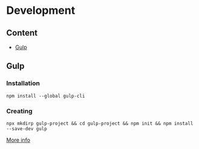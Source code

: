 # Development

## Content

- [Gulp](#gulp)

## Gulp

### Installation

```shell
npm install --global gulp-cli
```

### Creating

```shell
npx mkdirp gulp-project && cd gulp-project && npm init && npm install --save-dev gulp
```

[More info][gulp]

[gulp]: https://gulpjs.com/docs/en/getting-started/quick-start

